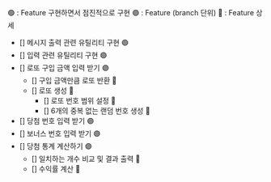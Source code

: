 🟢 : Feature 구현하면서 점진적으로 구현
🟣 : Feature (branch 단위)
🔹 : Feature 상세
- [] 메시지 출력 관련 유틸리티 구현 🟢
- [] 입력 관련 유틸리티 구현 🟢
- [] 로또 구입 금액 입력 받기 🟣
  - [] 구입 금액만큼 로또 반환 🔹
  - [] 로또 생성 🔹
    - [] 로또 번호 범위 설정 🔹
    - [] 6개의 중복 없는 랜덤 번호 생성 🔹
- [] 당첨 번호 입력 받기 🟣
- [] 보너스 번호 입력 받기 🟣
- [] 당첨 통계 계산하기 🟣
  - [] 일치하는 개수 비교 및 결과 출력 🔹
  - [] 수익률 계산 🔹